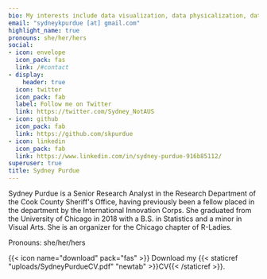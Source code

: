 ```yaml
---
bio: My interests include data visualization, data physicalization, data art, design accessibility, and reproducibility
email: "sydneykpurdue [at] gmail.com"
highlight_name: true
pronouns: she/her/hers
social:
- icon: envelope
  icon_pack: fas
  link: /#contact
- display:
    header: true
  icon: twitter
  icon_pack: fab
  label: Follow me on Twitter
  link: https://twitter.com/Sydney_NotAUS
- icon: github
  icon_pack: fab
  link: https://github.com/skpurdue
- icon: linkedin
  icon_pack: fab
  link: https://www.linkedin.com/in/sydney-purdue-916b85112/
superuser: true
title: Sydney Purdue
---
```


Sydney Purdue is a Senior Research Analyst in the Research Department of the Cook County Sheriff's Office, having previously been a fellow placed in the department by the International Innovation Corps. She graduated from the University of Chicago in 2018 with a B.S. in Statistics and a minor in Visual Arts. She is an organizer for the Chicago chapter of R-Ladies.

Pronouns: she/her/hers

{{< icon name="download" pack="fas" >}} Download my {{< staticref "uploads/SydneyPurdueCV.pdf" "newtab" >}}CV{{< /staticref >}}.
